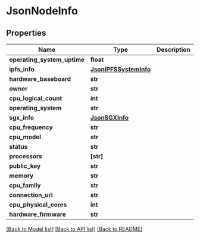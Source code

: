 # JsonNodeInfo


## Properties
Name | Type | Description | Notes
------------ | ------------- | ------------- | -------------
**operating_system_uptime** | **float** |  | [optional] 
**ipfs_info** | [**JsonIPFSSystemInfo**](JsonIPFSSystemInfo.md) |  | [optional] 
**hardware_baseboard** | **str** |  | [optional] 
**owner** | **str** |  | [optional] 
**cpu_logical_count** | **int** |  | [optional] 
**operating_system** | **str** |  | [optional] 
**sgx_info** | [**JsonSGXInfo**](JsonSGXInfo.md) |  | [optional] 
**cpu_frequency** | **str** |  | [optional] 
**cpu_model** | **str** |  | [optional] 
**status** | **str** |  | [optional] 
**processors** | **[str]** |  | [optional] 
**public_key** | **str** |  | [optional] 
**memory** | **str** |  | [optional] 
**cpu_family** | **str** |  | [optional] 
**connection_url** | **str** |  | [optional] 
**cpu_physical_cores** | **int** |  | [optional] 
**hardware_firmware** | **str** |  | [optional] 

[[Back to Model list]](../README.md#documentation-for-models) [[Back to API list]](../README.md#documentation-for-api-endpoints) [[Back to README]](../README.md)


